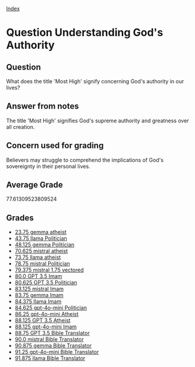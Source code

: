 
[Index](../../index.md)
# Question Understanding God's Authority
## Question
What does the title 'Most High' signify concerning God's authority in our lives?

## Answer from notes
The title 'Most High' signifies God's supreme authority and greatness over all creation.

## Concern used for grading
Believers may struggle to comprehend the implications of God's sovereignty in their personal lives.

## Average Grade
77.61309523809524

## Grades
 * [23.75 gemma atheist](../answers/gemma_atheist/Understanding_God_s_Authority.md)
 * [43.75 llama Politician](../answers/llama_Politician/Understanding_God_s_Authority.md)
 * [48.125 gemma Politician](../answers/gemma_Politician/Understanding_God_s_Authority.md)
 * [70.625 mistral atheist](../answers/mistral_atheist/Understanding_God_s_Authority.md)
 * [73.75 llama atheist](../answers/llama_atheist/Understanding_God_s_Authority.md)
 * [78.75 mistral Politician](../answers/mistral_Politician/Understanding_God_s_Authority.md)
 * [79.375 mistral 1.75 vectored](../answers/mistral_1.75_vectored/Understanding_God_s_Authority.md)
 * [80.0 GPT 3.5 Imam](../answers/GPT_3.5_Imam/Understanding_God_s_Authority.md)
 * [80.625 GPT 3.5 Politician](../answers/GPT_3.5_Politician/Understanding_God_s_Authority.md)
 * [83.125 mistral Imam](../answers/mistral_Imam/Understanding_God_s_Authority.md)
 * [83.75 gemma Imam](../answers/gemma_Imam/Understanding_God_s_Authority.md)
 * [84.375 llama Imam](../answers/llama_Imam/Understanding_God_s_Authority.md)
 * [84.625 gpt-4o-mini Politician](../answers/gpt-4o-mini_Politician/Understanding_God_s_Authority.md)
 * [86.25 gpt-4o-mini Atheist](../answers/gpt-4o-mini_Atheist/Understanding_God_s_Authority.md)
 * [88.125 GPT 3.5 Atheist](../answers/GPT_3.5_Atheist/Understanding_God_s_Authority.md)
 * [88.125 gpt-4o-mini Imam](../answers/gpt-4o-mini_Imam/Understanding_God_s_Authority.md)
 * [88.75 GPT 3.5 Bible Translator](../answers/GPT_3.5_Bible_Translator/Understanding_God_s_Authority.md)
 * [90.0 mistral Bible Translator](../answers/mistral_Bible_Translator/Understanding_God_s_Authority.md)
 * [90.875 gemma Bible Translator](../answers/gemma_Bible_Translator/Understanding_God_s_Authority.md)
 * [91.25 gpt-4o-mini Bible Translator](../answers/gpt-4o-mini_Bible_Translator/Understanding_God_s_Authority.md)
 * [91.875 llama Bible Translator](../answers/llama_Bible_Translator/Understanding_God_s_Authority.md)
